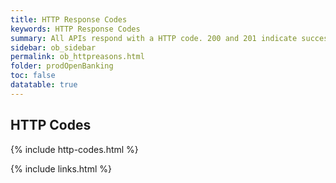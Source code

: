 ```yaml
---
title: HTTP Response Codes
keywords: HTTP Response Codes 
summary: All APIs respond with a HTTP code. 200 and 201 indicate success, the meaning for other codes are provided below.
sidebar: ob_sidebar
permalink: ob_httpreasons.html
folder: prodOpenBanking
toc: false
datatable: true
---
```


## HTTP Codes

{% include http-codes.html %}


{% include links.html %}
